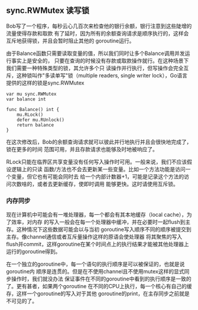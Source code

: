 

## sync.RWMutex 读写锁

Bob写了一个程序，每秒云心几百次来检查他的银行余额，银行注意到这些陡增的流量使得存款和取款
有了延时，因为所有的余额查询请求是顺序执行的，这样会互斥地获得锁，并且会暂时阻止其他的
goroutine运行。

由于Balance函数只需要读取变量的值，所以我们同时让多个Balance调用并发运行事实上是安全的，
只要在查询的时候没有存款或取款操作就行。在这种场景下我们需要一种特殊类型的锁，其允许多个只
读操作并行执行，但写操作会完全互斥，这种锁叫作"多读单写"锁（multiple readers, single
writer lock），Go语言提供的这样的锁是sync.RWMutex
```
var mu sync.RWMutex
var balance int

func Balance() int {
    mu.RLock()
    defer mu.RUnlock()
    return balance
}
```
在这次修改后，Bob的余额查询请求就可以彼此并行地执行并且会很快地完成了，锁在更多的时间
范围可用，并且存款请求也能够及时地被响应了。

RLock只能在临界区共享变量没有任何写入操作时可用。一般来说，我们不应该假设逻辑上的只读
函数/方法也不会去更新某一些变量。比如一个方法功能是访问一个变量，但它也有可能会同时去
给一个内部计数器+1，可能是记录这个方法的访问次数啥的，或者去更新缓存，使即时调用
能够更快。这时请使用互斥锁。

### 内存同步

现在计算机中可能会有一堆处理器，每一个都会有其本地缓存（local cache），为了效率，对内存
的写入一般会在每一个处理器中缓冲，并在必要时一起flush到主存。这种情况下这些数据可能会以与当初
goroutine写入顺序不同的顺序被提交到主存。像channel通信或者互斥量操作这样的原语会使处理器
将其聚焦的写入flush并commit，这样goroutine在某个时间点上的执行结果才能被其他处理器上
运行的goroutine得到。

在一个独立的goroutine中，每一个语句的执行顺序是可以被保证的，也就是说goroutine内
顺序是连贯的。但是在不使用channel且不使用mutex这样的显式同步操作时，我们就没办法
保证事件在不同的goroutine中看到的执行顺序是一致的了。更有甚者，如果两个goroutine
在不同的CPU上执行，每一个核心有自己的缓存，这样一个goroutine的写入对于其他
goroutine的print，在主存同步之前就是不可见的了。

















